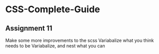 # CSS-Complete-Guide
## Assignment 11

Make some more improvements to the scss
Variabalize what you think needs to be Variabalize, and nest what you can